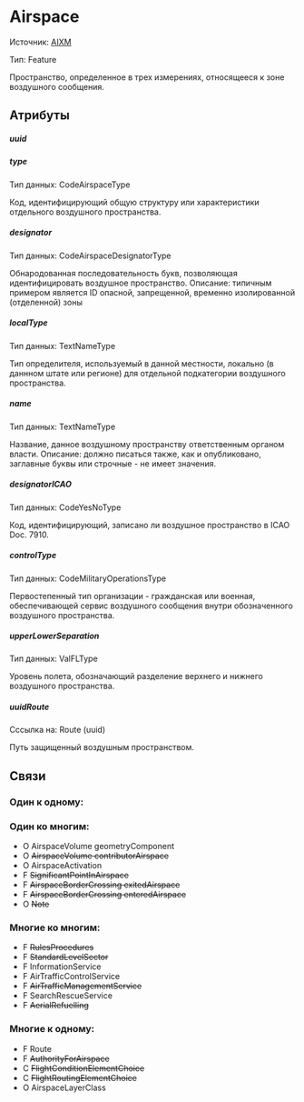 Airspace
===============
Источник: [AIXM](https://extranet.eurocontrol.int/http://webprisme.cfmu.eurocontrol.int/aixmwiki_public/bin/view/AIXM/Class_Airspace)

Тип: Feature

Пространство, определенное в трех измерениях, относящееся к зоне воздушного сообщения.

## Атрибуты

##### uuid

##### type
Тип данных: CodeAirspaceType

Код, идентифицирующий общую структуру или характеристики отдельного воздушного пространства.

##### designator
Тип данных: CodeAirspaceDesignatorType

Обнародованная последовательность букв, позволяющая идентифицировать воздушное пространство.
Описание: типичным примером является ID опасной, запрещенной, временно изолированной (отделенной) зоны

##### localType
Тип данных: TextNameType

Тип определителя, используемый в данной местности, локально (в даннном штате или регионе) для отдельной подкатегории воздушного пространства.

##### name
Тип данных: TextNameType

Название, данное воздушному пространству ответственным органом власти.
Описание: должно писаться также, как и опубликовано, заглавные буквы или строчные - не имеет значения.

##### designatorICAO
Тип данных: CodeYesNoType

Код, идентифицирующий, записано ли воздушное пространство в ICAO Doc. 7910.

##### controlType
Тип данных: CodeMilitaryOperationsType

Первостепенный тип организации - гражданская или военная, обеспечивающей сервис воздушного сообщения внутри обозначенного воздушного пространства.

##### upperLowerSeparation
Тип данных: ValFLType

Уровень полета, обозначающий разделение верхнего и нижнего воздушного пространства.

##### uuidRoute
Сссылка на: Route (uuid)

Путь защищенный воздушным пространством.

## Связи

### Один к одному:

### Один ко многим:

- O AirspaceVolume geometryComponent
- O ~~AirspaceVolume contributorAirspace~~
- O AirspaceActivation
- F ~~SignificantPointInAirspace~~
- F ~~AirspaceBorderCrossing exitedAirspace~~
- F ~~AirspaceBorderCrossing enteredAirspace~~
- O ~~Note~~

### Многие ко многим:

- F ~~RulesProcedures~~
- F ~~StandardLevelSector~~
- F InformationService
- F AirTrafficControlService
- F ~~AirTrafficManagementService~~
- F SearchRescueService
- F ~~AerialRefuelling~~

### Многие к одному:

- F Route
- F ~~AuthorityForAirspace~~
- C ~~FlightConditionElementChoice~~
- C ~~FlightRoutingElementChoice~~
- O AirspaceLayerClass
